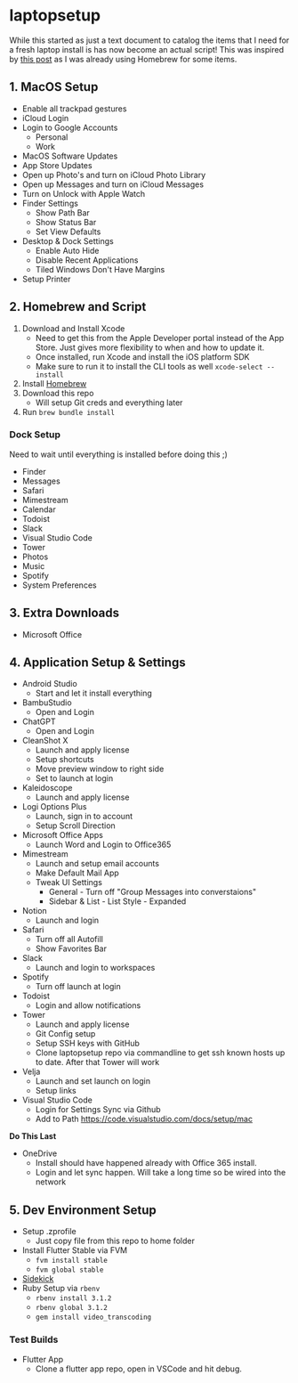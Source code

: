# laptopsetup

While this started as just a text document to catalog the items that I need for a fresh laptop install is has now become an actual script! This was inspired by [this post](https://www.caseyliss.com/2019/10/8/brew-bundle) as I was already using Homebrew for some items.

## 1. MacOS Setup

- Enable all trackpad gestures
- iCloud Login
- Login to Google Accounts
  - Personal
  - Work
- MacOS Software Updates
- App Store Updates
- Open up Photo's and turn on iCloud Photo Library
- Open up Messages and turn on iCloud Messages
- Turn on Unlock with Apple Watch
- Finder Settings
  - Show Path Bar
  - Show Status Bar
  - Set View Defaults
- Desktop & Dock Settings
  - Enable Auto Hide
  - Disable Recent Applications
  - Tiled Windows Don't Have Margins
- Setup Printer

## 2. Homebrew and Script

1. Download and Install Xcode
   - Need to get this from the Apple Developer portal instead of the App Store. Just gives more flexibility to when and how to update it.
   - Once installed, run Xcode and install the iOS platform SDK
   - Make sure to run it to install the CLI tools as well `xcode-select --install`
1. Install [Homebrew](https://brew.sh)
1. Download this repo
   - Will setup Git creds and everything later
1. Run `brew bundle install`

### Dock Setup

Need to wait until everything is installed before doing this ;) 

- Finder
- Messages
- Safari
- Mimestream
- Calendar
- Todoist
- Slack
- Visual Studio Code
- Tower
- Photos
- Music
- Spotify
- System Preferences

## 3. Extra Downloads

- Microsoft Office

## 4. Application Setup & Settings

- Android Studio
  - Start and let it install everything
- BambuStudio
  - Open and Login
- ChatGPT
  - Open and Login 
- CleanShot X
  - Launch and apply license
  - Setup shortcuts
  - Move preview window to right side
  - Set to launch at login
- Kaleidoscope
  - Launch and apply license
- Logi Options Plus
  - Launch, sign in to account
  - Setup Scroll Direction
- Microsoft Office Apps
  - Launch Word and Login to Office365
- Mimestream
  - Launch and setup email accounts
  - Make Default Mail App
  - Tweak UI Settings
     - General - Turn off "Group Messages into converstaions"
     - Sidebar & List - List Style - Expanded
- Notion
  - Launch and login
- Safari
  - Turn off all Autofill
  - Show Favorites Bar
- Slack
  - Launch and login to workspaces
- Spotify
  - Turn off launch at login
- Todoist
  - Login and allow notifications
- Tower
  - Launch and apply license
  - Git Config setup
  - Setup SSH keys with GitHub
  - Clone laptopsetup repo via commandline to get ssh known hosts up to date. After that Tower will work
- Velja
  - Launch and set launch on login
  - Setup links
- Visual Studio Code
  - Login for Settings Sync via Github
  - Add to Path https://code.visualstudio.com/docs/setup/mac

**Do This Last**

- OneDrive
  - Install should have happened already with Office 365 install.
  - Login and let sync happen. Will take a long time so be wired into the network

## 5. Dev Environment Setup

- Setup .zprofile
  - Just copy file from this repo to home folder
- Install Flutter Stable via FVM
  - `fvm install stable`
  - `fvm global stable`
- [Sidekick](https://github.com/fluttertools/sidekick)
- Ruby Setup via `rbenv`
  - `rbenv install 3.1.2`
  - `rbenv global 3.1.2`
  - `gem install video_transcoding`

### Test Builds

- Flutter App
  - Clone a flutter app repo, open in VSCode and hit debug.
